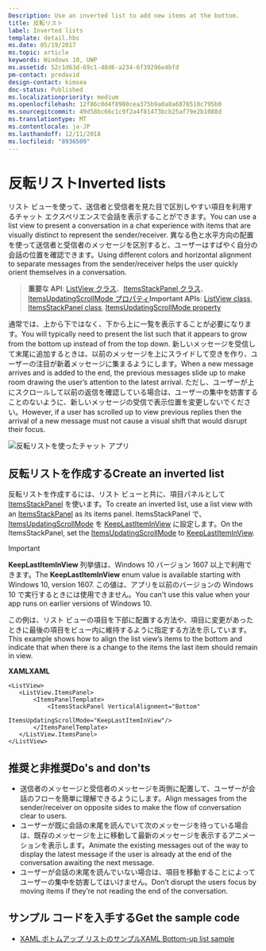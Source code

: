 ```yaml
---
Description: Use an inverted list to add new items at the bottom.
title: 反転リスト
label: Inverted lists
template: detail.hbs
ms.date: 05/19/2017
ms.topic: article
keywords: Windows 10, UWP
ms.assetid: 52c1d63d-69c1-48d6-a234-6f39296e4bfd
pm-contact: predavid
design-contact: kimsea
doc-status: Published
ms.localizationpriority: medium
ms.openlocfilehash: 12f86c0d4f8980cea375b9a0a8a6876510c795b0
ms.sourcegitcommit: 49d58bc66c1c9f2a4f81473bcb25af79e2b1088d
ms.translationtype: MT
ms.contentlocale: ja-JP
ms.lasthandoff: 12/11/2018
ms.locfileid: "8936509"
---
```

# <a name="inverted-lists"></a><span data-ttu-id="4438e-103">反転リスト</span><span class="sxs-lookup"><span data-stu-id="4438e-103">Inverted lists</span></span>

 

<span data-ttu-id="4438e-104">リスト ビューを使って、送信者と受信者を見た目で区別しやすい項目を利用するチャット エクスペリエンスで会話を表示することができます。</span><span class="sxs-lookup"><span data-stu-id="4438e-104">You can use a list view to present a conversation in a chat experience with items that are visually distinct to represent the sender/receiver.</span></span>  <span data-ttu-id="4438e-105">異なる色と水平方向の配置を使って送信者と受信者のメッセージを区別すると、ユーザーはすばやく自分の会話の位置を確認できます。</span><span class="sxs-lookup"><span data-stu-id="4438e-105">Using different colors and horizontal alignment to separate messages from the sender/receiver helps the user quickly orient themselves in a conversation.</span></span>

> <span data-ttu-id="4438e-106">**重要な API**: [ListView クラス](https://msdn.microsoft.com/library/windows/apps/windows.ui.xaml.controls.listview.aspx)、[ItemsStackPanel クラス](https://msdn.microsoft.com/library/windows/apps/windows.ui.xaml.controls.itemsstackpanel.aspx)、[ItemsUpdatingScrollMode プロパティ](https://msdn.microsoft.com/library/windows/apps/windows.ui.xaml.controls.itemsstackpanel.itemsupdatingscrollmode.aspx)</span><span class="sxs-lookup"><span data-stu-id="4438e-106">**Important APIs**:  [ListView class](https://msdn.microsoft.com/library/windows/apps/windows.ui.xaml.controls.listview.aspx), [ItemsStackPanel class](https://msdn.microsoft.com/library/windows/apps/windows.ui.xaml.controls.itemsstackpanel.aspx), [ItemsUpdatingScrollMode property](https://msdn.microsoft.com/library/windows/apps/windows.ui.xaml.controls.itemsstackpanel.itemsupdatingscrollmode.aspx)</span></span>
 
<span data-ttu-id="4438e-107">通常では、上から下ではなく、下から上に一覧を表示することが必要になります。</span><span class="sxs-lookup"><span data-stu-id="4438e-107">You will typically need to present the list such that it appears to grow from the bottom up instead of from the top down.</span></span>  <span data-ttu-id="4438e-108">新しいメッセージを受信して末尾に追加するときは、以前のメッセージを上にスライドして空きを作り、ユーザーの注目が新着メッセージに集まるようにします。</span><span class="sxs-lookup"><span data-stu-id="4438e-108">When a new message arrives and is added to the end, the previous messages slide up to make room drawing the user’s attention to the latest arrival.</span></span>  <span data-ttu-id="4438e-109">ただし、ユーザーが上にスクロールして以前の返信を確認している場合は、ユーザーの集中を妨害することのないように、新しいメッセージの受信で表示位置を変更しないでください。</span><span class="sxs-lookup"><span data-stu-id="4438e-109">However, if a user has scrolled up to view previous replies then the arrival of a new message must not cause a visual shift that would disrupt their focus.</span></span>

![反転リストを使ったチャット アプリ](images/listview-inverted.png)

## <a name="create-an-inverted-list"></a><span data-ttu-id="4438e-111">反転リストを作成する</span><span class="sxs-lookup"><span data-stu-id="4438e-111">Create an inverted list</span></span>

<span data-ttu-id="4438e-112">反転リストを作成するには、リスト ビューと共に、項目パネルとして [ItemsStackPanel](https://msdn.microsoft.com/library/windows/apps/windows.ui.xaml.controls.itemsstackpanel.aspx) を使います。</span><span class="sxs-lookup"><span data-stu-id="4438e-112">To create an inverted list, use a list view with an [ItemsStackPanel](https://msdn.microsoft.com/library/windows/apps/windows.ui.xaml.controls.itemsstackpanel.aspx) as its items panel.</span></span> <span data-ttu-id="4438e-113">ItemsStackPanel で、[ItemsUpdatingScrollMode](https://msdn.microsoft.com/library/windows/apps/windows.ui.xaml.controls.itemsstackpanel.itemsupdatingscrollmode.aspx) を [KeepLastItemInView](https://msdn.microsoft.com/library/windows/apps/windows.ui.xaml.controls.itemsupdatingscrollmode.aspx) に設定します。</span><span class="sxs-lookup"><span data-stu-id="4438e-113">On the ItemsStackPanel, set the [ItemsUpdatingScrollMode](https://msdn.microsoft.com/library/windows/apps/windows.ui.xaml.controls.itemsstackpanel.itemsupdatingscrollmode.aspx) to [KeepLastItemInView](https://msdn.microsoft.com/library/windows/apps/windows.ui.xaml.controls.itemsupdatingscrollmode.aspx).</span></span>

> [!IMPORTANT]
> <span data-ttu-id="4438e-114">**KeepLastItemInView** 列挙値は、Windows 10 バージョン 1607 以上で利用できます。</span><span class="sxs-lookup"><span data-stu-id="4438e-114">The **KeepLastItemInView** enum value is available starting with Windows 10, version 1607.</span></span> <span data-ttu-id="4438e-115">この値は、アプリを以前のバージョンの Windows 10 で実行するときには使用できません。</span><span class="sxs-lookup"><span data-stu-id="4438e-115">You can't use this value when your app runs on earlier versions of Windows 10.</span></span>

<span data-ttu-id="4438e-116">この例は、リスト ビューの項目を下部に配置する方法や、項目に変更があったときに最後の項目をビュー内に維持するように指定する方法を示しています。</span><span class="sxs-lookup"><span data-stu-id="4438e-116">This example shows how to align the list view’s items to the bottom and indicate that when there is a change to the items the last item should remain in view.</span></span>
 
 **<span data-ttu-id="4438e-117">XAML</span><span class="sxs-lookup"><span data-stu-id="4438e-117">XAML</span></span>**
 ```xaml
<ListView>
    <ListView.ItemsPanel>
        <ItemsPanelTemplate>
            <ItemsStackPanel VerticalAlignment="Bottom"
                             ItemsUpdatingScrollMode="KeepLastItemInView"/>
        </ItemsPanelTemplate>
    </ListView.ItemsPanel>
</ListView>
```

## <a name="dos-and-donts"></a><span data-ttu-id="4438e-118">推奨と非推奨</span><span class="sxs-lookup"><span data-stu-id="4438e-118">Do's and don'ts</span></span>

- <span data-ttu-id="4438e-119">送信者のメッセージと受信者のメッセージを両側に配置して、ユーザーが会話のフローを簡単に理解できるようにします。</span><span class="sxs-lookup"><span data-stu-id="4438e-119">Align messages from the sender/receiver on opposite sides to make the flow of conversation clear to users.</span></span>
- <span data-ttu-id="4438e-120">ユーザーが既に会話の末尾を読んでいて次のメッセージを待っている場合は、既存のメッセージを上に移動して最新のメッセージを表示するアニメーションを表示します。</span><span class="sxs-lookup"><span data-stu-id="4438e-120">Animate the existing messages out of the way to display the latest message if the user is already at the end of the conversation awaiting the next message.</span></span>
- <span data-ttu-id="4438e-121">ユーザーが会話の末尾を読んでいない場合は、項目を移動することによってユーザーの集中を妨害してはいけません。</span><span class="sxs-lookup"><span data-stu-id="4438e-121">Don’t disrupt the users focus by moving items if they’re not reading the end of the conversation.</span></span>

## <a name="get-the-sample-code"></a><span data-ttu-id="4438e-122">サンプル コードを入手する</span><span class="sxs-lookup"><span data-stu-id="4438e-122">Get the sample code</span></span>

- [<span data-ttu-id="4438e-123">XAML ボトムアップ リストのサンプル</span><span class="sxs-lookup"><span data-stu-id="4438e-123">XAML Bottom-up list sample</span></span>](https://github.com/Microsoft/Windows-universal-samples/tree/master/Samples/XamlBottomUpList)
